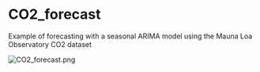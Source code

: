 # CO2_forecast
Example of forecasting with a seasonal ARIMA model using the Mauna Loa Observatory CO2 dataset

<img src="https://github.com/ericdavidkelly/CO2_forecast/blob/master/CO2_forecast.png" alt="CO2_forecast.png" align="middle"/>
